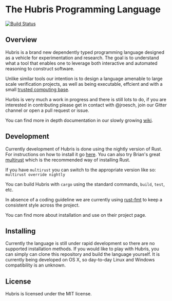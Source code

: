 # The Hubris Programming Language 
[![Build Status](https://travis-ci.org/hubris-lang/hubris.svg?branch=master)](https://travis-ci.org/hubris-lang/hubris)

## Overview
Hubris is a brand new dependently typed programming language designed as
a vehicle for experimentation and research. The goal is to understand
what a tool that enables one to leverage both interactive and automated
reasoning to construct software.

Unlike similar tools our intention is to design a language amenable to
large scale verification projects, as well as being executable, effcient
and with a small [trusted computing base](https://en.wikipedia.org/wiki/Trusted_computing_base).

Hurbis is very much a work in progress and there is still lots to do, if
you are interested in contributing please get in contact with @jroesch, join
our Gitter channel or open a pull request or issue.

You can find more in depth documentation in our slowly growing 
[wiki](https://github.com/hubris-lang/hubris/wiki).

## Development

Currently development of Hubris is done using the nightly version of Rust. 
For instructions on how to install it go [here](https://www.rust-lang.org/downloads.html). 
You can also try Brian's great [multirust](https://github.com/brson/multirust) which 
is the recommended way of installing Rust.

If you have `multirust` you can switch to the appropriate version like so:
`multirust override nightly`

You can build Hubris with `cargo` using the standard commands, `build`, `test`,
etc.

In absence of a coding guideline we are currently using
[rust-fmt](https://github.com/rust-lang-nursery/rustfmt)
to keep a consistent style across the project.

You can find more about installation and use on their project page.

## Installing

Currently the language is still under rapid development so there are no supported
installation methods. If you would like to play with Hubris, you can simply 
can clone this repository and build the language yourself. It is currently 
being developed on OS X, so day-to-day Linux and Windows compatibility is an 
unknown.

## License

Hubris is licensed under the MIT license.
